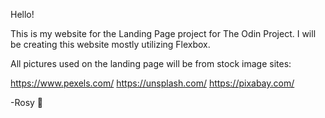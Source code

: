 Hello!

This is my website for the Landing Page project for The Odin Project. I will be creating this website mostly utilizing Flexbox.

All pictures used on the landing page will be from stock image sites:

https://www.pexels.com/
https://unsplash.com/
https://pixabay.com/

-Rosy 🌹